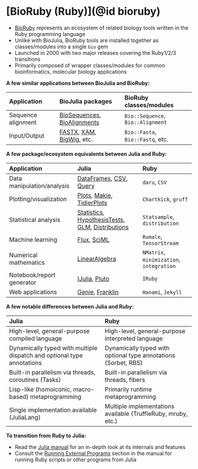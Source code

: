 # [BioRuby (Ruby)](@id bioruby)

* [BioRuby](http://bioruby.org/) represents an ecosystem of related biology
  tools written in the Ruby programming language
* Unlike with BioJulia, BioRuby tools are installed together as classes/modules
  into a single `bio` gem
* Launched in 2000 with two major releases covering the Ruby1/2/3 transitions
* Primarily composed of wrapper classes/modules for common bioinformatics,
  molecular biology applications 

**A few similar applications between BioJulia and BioRuby:**

| Application        | BioJulia packages                                                                                                                               | BioRuby classes/modules           |
|:-------------------|:------------------------------------------------------------------------------------------------------------------------------------------------|:----------------------------------|
| Sequence alignment | [BioSequences](https://biojulia.dev/BioSequences.jl/stable/), [BioAlignments](https://biojulia.dev/BioAlignments.jl/stable/)                    | `Bio::Sequence`, `Bio::Alignment` |
| Input/Output       | [FASTX](https://biojulia.dev/FASTX.jl/stable/), [XAM](https://biojulia.dev/XAM.jl/stable/), [BigWig](https://biojulia.dev/BigWig.jl/dev/), etc. | `Bio::Fasta`, `Bio::Fastq`, etc.  |

**A few package/ecosystem equivalents between Julia and Ruby:**

| Application                | Julia                                                                                                                                                                                                                                                 | Ruby                                     |
|:---------------------------|:------------------------------------------------------------------------------------------------------------------------------------------------------------------------------------------------------------------------------------------------------|:-----------------------------------------|
| Data manipulation/analysis | [DataFrames](https://dataframes.juliadata.org/stable/), [CSV](https://csv.juliadata.org/stable/), [Query](https://www.queryverse.org/Query.jl/stable/)                                                                                                | `daru`, `CSV`                            |
| Plotting/visualization     | [Plots](https://docs.juliaplots.org/stable/), [Makie](https://docs.makie.org/stable/), [TidierPlots](https://github.com/TidierOrg/TidierPlots.jl)                                                                                                     | `Chartkick`, `gruff`                     |
| Statistical analysis       | [Statistics](https://docs.julialang.org/en/v1/stdlib/Statistics/), [HypothesisTests](https://github.com/JuliaStats/HypothesisTests.jl), [GLM](https://github.com/JuliaStats/GLM.jl), [Distributions](https://juliastats.org/Distributions.jl/latest/) | `Statsample`, `distribution`             |
| Machine learning           | [Flux](https://fluxml.ai/Flux.jl/stable/), [SciML](https://sciml.ai/)                                                                                                                                                                                 | `Rumale`, `TensorStream`                 |
| Numerical mathematics      | [LinearAlgebra](https://docs.julialang.org/en/v1/stdlib/LinearAlgebra/)                                                                                                                                                                               | `NMatrix`, `minimization`, `integration` |
| Notebook/report generator  | [IJulia](https://julialang.github.io/IJulia.jl/stable/), [Pluto](https://plutojl.org/)                                                                                                                                                                | `IRuby`                                  |
| Web applications           | [Genie](https://genieframework.com/), [Franklin](https://franklinjl.org/)                                                                                                                                                                             | `Hanami`, `Jekyll`                       |

**A few notable differences between Julia and Ruby:**

| Julia                                                                  | Ruby                                                           |
|:-----------------------------------------------------------------------|:---------------------------------------------------------------|
| High-level, general-purpose compiled language                          | High-level, general-purpose interpreted language               |
| Dynamically typed with multiple dispatch and optional type annotations | Dynamically typed with optional type annotations (Sorbet, RBS) |
| Built-in parallelism via threads, coroutines (Tasks)                   | Built-in parallelism via threads, fibers                       |
| Lisp-like (homoiconic, macro-based) metaprogramming                    | Primarily runtime metaprogramming                              |
| Single implementation available (JuliaLang)                            | Multiple implementations available (TruffleRuby, mruby, etc.)  |

**To transition from Ruby to Julia:**
* Read the [Julia manual](https://docs.julialang.org/) for an in-depth look at
  its internals and features
* Consult the [Running External
  Programs](https://docs.julialang.org/en/v1/manual/running-external-programs/)
  section in the manual for running Ruby scripts or other programs from Julia

